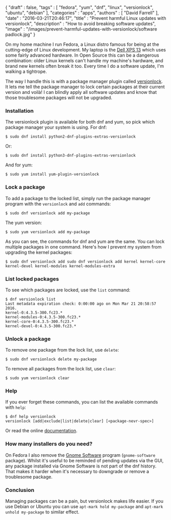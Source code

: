 {
   "draft" : false,
   "tags" : [
      "fedora",
      "yum",
      "dnf",
      "linux",
      "versionlock",
      "ubuntu",
      "debian"
   ],
   "categories" : "apps",
   "authors" : [
      "David Farrell"
   ],
   "date" : "2016-03-21T20:46:17",
   "title" : "Prevent harmful Linux updates with versionlock",
   "description" : "How to avoid breaking software updates",
   "image" : "/images/prevent-harmful-updates-with-versionlock/software padlock.jpg"
}


On my home machine I run Fedora, a Linux distro famous for being at the cutting-edge of Linux development. My laptop is the [Dell XPS 13](http://perltricks.com/article/187/2015/8/18/Laptop-review--Dell-XPS-13-2015/) which uses some fairly advanced hardware. In Open Source this can be a dangerous combination: older Linux kernels can't handle my machine's hardware, and brand new kernels often break it too. Every time I do a software update, I'm walking a tightrope.

The way I handle this is with a package manager plugin called [versionlock](http://dnf-plugins-core.readthedocs.io/en/latest/versionlock.html). It lets me tell the package manager to lock certain packages at their current version and voilà! I can blindly apply all software updates and know that those troublesome packages will not be upgraded.

### Installation

The versionlock plugin is available for both dnf and yum, so pick which package manager your system is using. For dnf:

    $ sudo dnf install python2-dnf-plugins-extras-versionlock

Or:

    $ sudo dnf install python3-dnf-plugins-extras-versionlock

And for yum:

    $ sudo yum install yum-plugin-versionlock

### Lock a package

To add a package to the locked list, simply run the package manager program with the `versionlock` and `add` commands:

    $ sudo dnf versionlock add my-package

The yum version:

    $ sudo yum versionlock add my-package

As you can see, the commands for dnf and yum are the same. You can lock multiple packages in one command. Here's how I prevent my system from upgrading the kernel packages:

    $ sudo dnf versionlock add sudo dnf versionlock add kernel kernel-core kernel-devel kernel-modules kernel-modules-extra

### List locked packages

To see which packages are locked, use the `list` command:

    $ dnf versionlock list
    Last metadata expiration check: 0:00:00 ago on Mon Mar 21 20:58:57 2016.
    kernel-0:4.3.5-300.fc23.*
    kernel-modules-0:4.3.5-300.fc23.*
    kernel-core-0:4.3.5-300.fc23.*
    kernel-devel-0:4.3.5-300.fc23.*

### Unlock a package

To remove one package from the lock list, use `delete`:

    $ sudo dnf versionlock delete my-package

To remove all packages from the lock list, use `clear`:

    $ sudo yum versionlock clear

### Help

If you ever forget these commands, you can list the available commands with `help`:

    $ dnf help versionlock
    versionlock [add|exclude|list|delete|clear] [<package-nevr-spec>]

Or read the online [documentation](http://dnf-plugins-core.readthedocs.io/en/latest/versionlock.html).

### How many installers do you need?

On Fedora I also remove the [Gnome Software](https://wiki.gnome.org/Apps/Software) program (`gnome-software` package). Whilst it's useful to be reminded of pending updates via the GUI, any package installed via Gnome Software is not part of the dnf history. That makes it harder when it's necessary to downgrade or remove a troublesome package.

### Conclusion

Managing packages can be a pain, but versionlock makes life easier. If you use Debian or Ubuntu you can use `apt-mark hold my-package` and `apt-mark unhold my-package` to similar effect.
